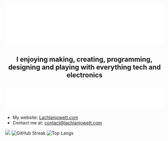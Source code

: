 # ![](./Header.svg)

## <p align=center>**I enjoying making, creating, programming, designing and playing with everything tech and electronics**</p>

## ![](./Links.svg)
- My website: [Lachlanjowett.com](https://Lachlanjowett.com)
- Contact me at: contact@lachlanjowett.com

![](https://github-readme-stats.vercel.app/api?username=lochyj&theme=dark)
![GitHub Streak](http://github-readme-streak-stats.herokuapp.com?user=lochyj&theme=dark&background=000000)
![Top Langs](https://github-readme-stats.vercel.app/api/top-langs/?username=lochyj&layout=compact&theme=vision-friendly-dark)
